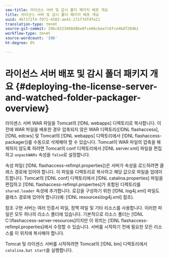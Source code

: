 ```yaml
---
seo-title: 라이선스 서버 및 감시 폴더 패키지 배포 개요
title: 라이선스 서버 및 감시 폴더 패키지 배포 개요
uuid: 4b71f2f4-f971-4382-ae41-171f7dfdfe21
translation-type: tm+mt
source-git-commit: 29bc8323460d9be0fce66cbea7c6fce46df20d61
workflow-type: tm+mt
source-wordcount: '196'
ht-degree: 0%

---
```



# 라이선스 서버 배포 및 감시 폴더 패키지 개요 {#deploying-the-license-server-and-watched-folder-packager-overview}

라이센스 서버 WAR 파일을 Tomcat의 [!DNL webapps] 디렉토리로 복사합니다. 이전에 WAR 파일을 배포한 경우 압축되지 않은 WAR 디렉토리([!DNL flashaccess], [!DNL edcws] 및 Tomcat의 [!DNL webapps] 디렉토리에서 [!DNL flashaccess-packager])를 수동으로 삭제해야 할 수 있습니다. Tomcat이 WAR 파일의 압축을 해제하지 않도록 하려면 Tomcat의 conf 디렉토리에서 [!DNL server.xml] 파일을 편집하고 `unpackWARs` 속성을 `false`로 설정합니다.

속성 파일( [!DNL flashaccess-refimpl.properties])은 서버가 속성을 로드하려면 클래스 경로에 있어야 합니다. 이 파일을 디렉토리로 복사하고 해당 값으로 파일을 업데이트합니다. Tomcat의 [!DNL conf] 디렉토리에서 [!DNL catalina.properties] 파일을 편집하고 [!DNL flashaccess-refimpl.properties]가 포함된 디렉토리를 `shared.loader` 속성에 추가합니다. 로깅을 구성하기 위한 [!DNL log4j.xml] 파일도 클래스 경로에 있어야 합니다(예: [!DNL resources\log4j.xml] 참조).

참조 구현 서버는 여러 인증서 파일, 정책 파일 및 기타 리소스를 사용합니다. 이러한 파일은 모두 하나의 리소스 폴더에 있습니다. 기본적으로 리소스 폴더는 [!DNL C:\flashaccess-server-resources]이지만 이 위치는 [!DNL flashaccess-refimpl.properties]에서 수정할 수 있습니다. 서버를 시작하기 전에 필요한 모든 리소스를 이 위치에 복사해야 합니다.

Tomcat 및 라이센스 서버를 시작하려면 Tomcat의 [!DNL bin] 디렉토리에서 `catalina.bat start`을 실행합니다.
